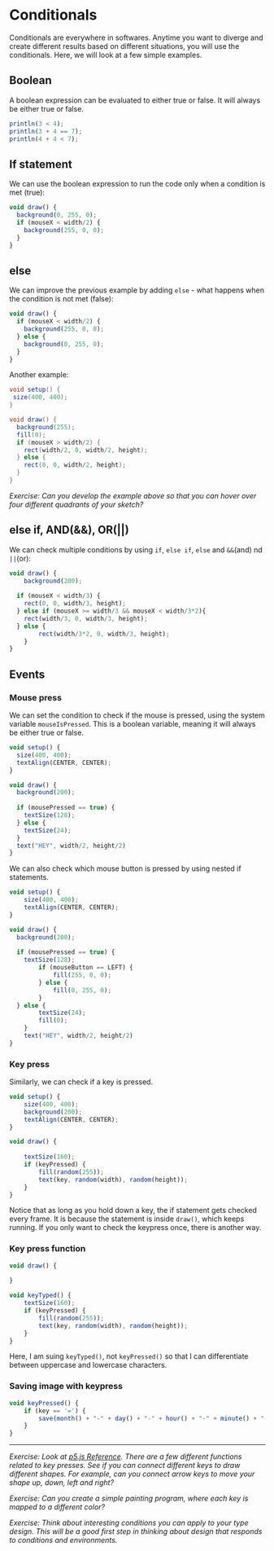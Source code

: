 # Conditionals
Conditionals are everywhere in softwares. Anytime you want to diverge and create different results based on different situations, you will use the conditionals. Here, we will look at a few simple examples.

## Boolean

A boolean expression can be evaluated to either true or false. It will always be either true or false.

```js
println(3 < 4);
println(3 + 4 == 7);
println(4 + 4 < 7);
```

## If statement
We can use the boolean expression to run the code only when a condition is met (true):

```js
void draw() {
  background(0, 255, 0);
  if (mouseX < width/2) {
    background(255, 0, 0);
  }
}
```
## else
We can improve the previous example by adding `else` - what happens when the condition is not met (false):

```js
void draw() {
  if (mouseX < width/2) {
    background(255, 0, 0);
  } else {
    background(0, 255, 0);
  }
}
```

Another example:

```java
void setup() {
 size(400, 400); 
}

void draw() {
  background(255);
  fill(0);
  if (mouseX > width/2) {
    rect(width/2, 0, width/2, height);
  } else {
    rect(0, 0, width/2, height);
  }
}
```

*Exercise: Can you develop the example above so that you can hover over four different quadrants of your sketch?*

## else if, AND(&&), OR(||)
We can check multiple conditions by using `if`, `else if`, `else` and `&&`(and) nd `||`(or):

```js
void draw() {
	background(200);
	
  if (mouseX < width/3) {
    rect(0, 0, width/3, height);
  } else if (mouseX >= width/3 && mouseX < width/3*2){
    rect(width/3, 0, width/3, height);
  } else {
		rect(width/3*2, 0, width/3, height);
	}
}
```
## Events
### Mouse press
We can set the condition to check if the mouse is pressed, using the system variable `mouseIsPressed`. This is a boolean variable, meaning it will always be either true or false.

```js
void setup() {
  size(400, 400);
  textAlign(CENTER, CENTER);
}

void draw() {
  background(200);
	
  if (mousePressed == true) {
    textSize(128);
  } else {
    textSize(24);
  }
  text("HEY", width/2, height/2)
}
```

We can also check which mouse button is pressed by using nested if statements.

```js
void setup() {
	size(400, 400);
	textAlign(CENTER, CENTER);
}

void draw() {
  background(200);
	
  if (mousePressed == true) {
    textSize(128);
		if (mouseButton == LEFT) {
			fill(255, 0, 0);
		} else {
			fill(0, 255, 0);
		}
  } else {
		textSize(24);
		fill(0);
	}
	text("HEY", width/2, height/2)
}
```

### Key press
Similarly, we can check if a key is pressed.

```js
void setup() {
	size(400, 400);
	background(200);
	textAlign(CENTER, CENTER);
}

void draw() {
  
	textSize(160);
	if (keyPressed) {
		fill(random(255));
		text(key, random(width), random(height));
	}
}
```

Notice that as long as you hold down a key, the if statement gets checked every frame. It is because the statement is inside `draw()`, which keeps running. If you only want to check the keypress once, there is another way.

### Key press function

```js
void draw() {
  
}

void keyTyped() {
	textSize(160);
	if (keyPressed) {
		fill(random(255));
		text(key, random(width), random(height));
	}
}
```

Here, I am suing `keyTyped()`, not `keyPressed()` so that I can differentiate between uppercase and lowercase characters.

### Saving image with keypress

```js
void keyPressed() {
	if (key == '=') {
		save(month() + "-" + day() + "-" + hour() + "-" + minute() + "-" + second() + ".png");
	}
}
```


-----
*Exercise: Look at [p5.js Reference](http://p5js.org/reference/). There are a few different functions related to key presses. See if you can connect different keys to draw different shapes. For example, can you connect arrow keys to move your shape up, down, left and right?*

*Exercise: Can you create a simple painting program, where each key is mapped to a different color?*

*Exercise: Think about interesting conditions you can apply to your type design. This will be a good first step in thinking about design that responds to conditions and environments.*
